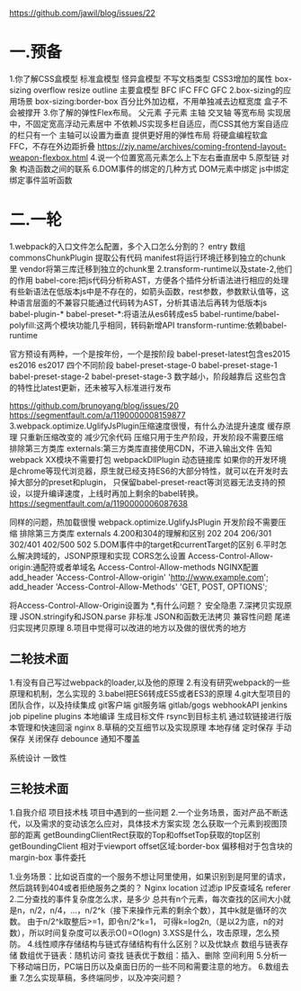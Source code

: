 https://github.com/jawil/blog/issues/22
# 一.预备 #
1.你了解CSS盒模型
标准盒模型
怪异盒模型 不写文档类型
CSS3增加的属性
box-sizing
overflow
resize
outline
主要盒模型 BFC IFC FFC GFC
2.box-sizing的应用场景
box-sizing:border-box
百分比外加边框，不用单独减去边框宽度
盒子不会被撑开
3.你了解的弹性Flex布局。
父元素 子元素
主轴
交叉轴
等宽布局
实现居中，不固定宽高浮动元素居中
不依赖JS实现多栏自适应，而CSS其他方案自适应的栏只有一个
主轴可以设置为垂直
提供更好用的弹性布局
将硬盒编程软盒 FFC，不存在外边距折叠
https://zjy.name/archives/coming-frontend-layout-weapon-flexbox.html
4.说一个位置宽高元素怎么上下左右垂直居中
5.原型链 对象 构造函数之间的联系
6.DOM事件的绑定的几种方式
DOM元素中绑定
js中绑定
绑定事件监听函数

# 二.一轮 #
1.webpack的入口文件怎么配置，多个入口怎么分割的？
entry 数组
commonsChunkPlugin 提取公有代码
                   manifest将运行环境迁移到独立的chunk里
                   vendor将第三库迁移到独立的chunk里
2.transform-runtime以及state-2,他们的作用
babel-core:把js代码分析称AST，方便各个插件分析语法进行相应的处理
           有些新语法在低版本js中是不存在的，如箭头函数，rest参数，参数默认值等，这种语言层面的不兼容只能通过代码转为AST，分析其语法后再转为低版本js
babel-plugin-*
babel-preset-*:将语法从es6转成es5
babel-runtime/babel-polyfill:这两个模块功能几乎相同，转码新增API
transform-runtime:依赖babel-runtime

官方预设有两种，一个是按年份，一个是按阶段
babel-preset-latest包含es2015 es2016 es2017
四个不同阶段
        babel-preset-stage-0
        babel-preset-stage-1
        babel-preset-stage-2
        babel-preset-stage-3
数字越小，阶段越靠后
这些包含的特性比latest更新，还未被写入标准进行发布

https://github.com/brunoyang/blog/issues/20
        https://segmentfault.com/a/1190000008159877
3.webpack.optimize.UglifyJsPlugin压缩速度很慢，有什么办法提升速度
缓存原理 只重新压缩改变的
减少冗余代码
压缩只用于生产阶段，开发阶段不需要压缩
排除第三方类库 externals:第三方类库直接使用CDN，不进入输出文件
                        告知webpack XX模块不需要打包
webpackDllPlugin 动态链接库
如果你的开发环境是chrome等现代浏览器，原生就已经支持ES6的大部分特性，就可以在开发时去掉大部分的preset和plugin，
        只保留babel-preset-react等浏览器无法支持的预设，以提升编译速度，上线时再加上剩余的babel转换。
https://segmentfault.com/a/1190000006087638

同样的问题，热加载很慢
webpack.optimize.UglifyJsPlugin 开发阶段不需要压缩
排除第三方类库 externals
4.200和304的理解和区别 202 204 206/301 302/401 402/500 502
5.DOM事件中的target和currentTarget的区别
6.平时怎么解决跨域的，JSONP原理和实现 CORS怎么设置
  Access-Control-Allow-origin:通配符或者单域名
  Access-Control-Allow-methods
NGINX配置
    add_header 'Access-Control-Allow-origin' 'http://www.example.com';
    add_header 'Access-Control-Allow-Methods' 'GET, POST, OPTIONS';


将Access-Control-Allow-Origin设置为 *,有什么问题？
安全隐患
7.深拷贝实现原理
JSON.stringify和JSON.parse
非标准 JSON和函数无法拷贝 兼容性问题
尾递归实现拷贝原理
8.项目中觉得可以改进的地方以及做的很优秀的地方

## 二轮技术面 ##
1.有没有自己写过webpack的loader,以及他的原理
2.有没有研究webpack的一些原理和机制，怎么实现的
3.babel把ES6转成ES5或者ES3的原理
4.git大型项目的团队合作，以及持续集成
git客户端 
git服务端 gitlab/gogs webhookAPI 
jenkins job pipeline plugins
本地编译 生成目标文件
rsync到目标主机
通过软链接进行版本管理和快速回滚
nginx
8.草稿的交互细节以及实现原理
本地存储
定时保存 手动保存 关闭保存 debounce
通知不覆盖

系统设计 一致性

## 三轮技术面 ##
1.自我介绍 项目技术栈 项目中遇到的一些问题
2.一个业务场景，面对产品不断迭代，以及需求的变动该怎么应对，具体技术方案实现
怎么获取一个元素到视图顶部的距离
getBoundingClientRect获取的Top和offsetTop获取的top区别
        getBoundingClient 相对于viewport
        offset区域:border-box  偏移相对于包含块的margin-box
事件委托


1.业务场景：比如说百度的一个服务不想让阿里使用，如果识别到是阿里的请求，然后跳转到404或者拒绝服务之类的？
Nginx location 过滤ip IP反查域名
referer
2.二分查找的事件复杂度怎么求，是多少
    总共有n个元素，每次查找的区间大小就是n，n/2，n/4，…，n/2^k（接下来操作元素的剩余个数），其中k就是循环的次数。
    由于n/2^k取整后>=1，即令n/2^k=1，
    可得k=log2n,（是以2为底，n的对数），所以时间复杂度可以表示O()=O(logn)
3.XSS是什么，攻击原理，怎么预防。
4.线性顺序存储结构与链式存储结构有什么区别？以及优缺点
 数组与链表存储
 数组优于链表：随机访问 查找
 链表优于数组：插入、删除
             空间利用
5.分析一下移动端日历，PC端日历以及桌面日历的一些不同和需要注意的地方。
6.数组去重
7.怎么实现草稿，多终端同步，以及冲突问题？